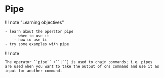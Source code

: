 # Pipe 

!!! note "Learning objectives" 

    - learn about the operator pipe 
        - when to use it
        - how to use it
    - try some examples with pipe  

!!! note 

    The operator ``pipe`` (``|``) is used to chain commands; i.e. pipes are used when you want to take the output of one command and use it as input for another command.  


